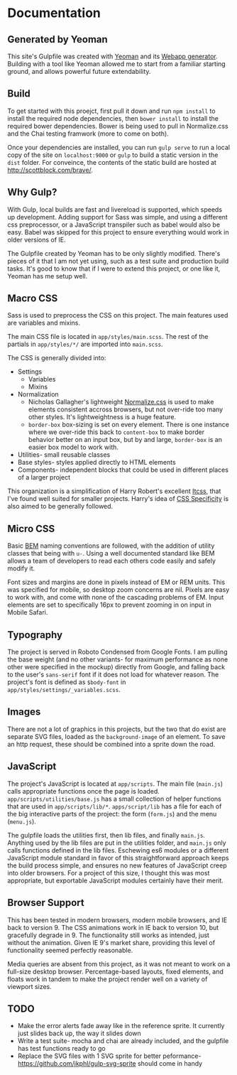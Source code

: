 # Documentation
## Generated by Yeoman
This site's Gulpfile was created with [Yeoman](https://github.com/yeoman/yeoman) and its [Webapp generator](https://github.com/yeoman/generator-webapp#readme). Building with a tool like Yeoman allowed me to start from a familiar starting ground, and allows powerful future extendability.
## Build
To get started with this proejct, first pull it down and run `npm install` to install the required node dependencies, then `bower install` to install the required bower dependencies. Bower is being used to pull in Normalize.css and the Chai testing framwork (more to come on both).

Once your dependencies are installed, you can run `gulp serve` to run a local copy of the site on `localhost:9000` or `gulp` to build a static version in the `dist` folder. For conveince, the contents of the static build are hosted at <http://scottblock.com/brave/>.

## Why Gulp?
With Gulp, local builds are fast and livereload is supported, which speeds up development. Adding support for Sass was simple, and using a different css preprocessor, or a JavaScript transpiler such as babel would also be easy. Babel was skipped for this project to ensure everything would work in older versions of IE.

The Gulpfile created by Yeoman has to be only slightly modified. There's pieces of it that I am not yet using, such as a test suite and production build tasks. It's good to know that if I were to extend this project, or one like it, Yeoman has me setup well.

## Macro CSS
Sass is used to preprocess the CSS on this project. The main features used are variables and mixins.

The main CSS file is located in `app/styles/main.scss`. The rest of the partials in `app/styles/*/` are imported into `main.scss`.

The CSS is generally divided into:

- Settings
  - Variables
  - Mixins
- Normalization
  - Nicholas Gallagher's lightweight [Normalize.css](https://github.com/necolas/normalize.css/) is used to make elements consistent accross browsers, but not over-ride too many other styles. It's lightweightness is a huge feature.
  - `border-box` box-sizing is set on every element. There is one instance where we over-ride this back to `content-box` to make border behavior better on an input box, but by and large, `border-box` is an easier box model to work with.  
- Utilities- small reusable classes
- Base styles- styles applied directly to HTML elements
- Components- independent blocks that could be used in different places of a larger project

This organization is a simplification of Harry Robert's excellent [Itcss](https://www.xfive.co/blog/itcss-scalable-maintainable-css-architecture/), that I've found well suited for smaller projects. Harry's idea of [CSS Specificity](http://csswizardry.com/2014/10/the-specificity-graph/) is also aimed to be generally followed.

## Micro CSS
Basic [BEM](http://getbem.com/introduction/) naming conventions are followed, with the addition of utility classes that being with `u-`. Using a well documented standard like BEM allows a team of developers to read each others code easily and safely modify it.

Font sizes and margins are done in pixels instead of EM or REM units. This was specified for mobile, so desktop zoom concerns are nil. Pixels are easy to work with, and come with none of the cascading problems of EM. Input elements are set to specifically 16px to prevent zooming in on input in Mobile Safari.

## Typography
The project is served in Roboto Condensed from Google Fonts. I am pulling the base weight (and no other variants- for maximum performance as none other were specified in the mockup) directly from Google, and falling back to the user's `sans-serif` font if it does not load for whatever reason. The project's font is defined as `$body-font` in `app/styles/settings/_variables.scss`.

## Images
There are not a lot of graphics in this projects, but the two that do exist are separate SVG files, loaded as the `background-image` of an element. To save an http request, these should be combined into a sprite down the road. 

## JavaScript
The project's JavaScript is located at `app/scripts`. The main file (`main.js`) calls appropriate functions once the page is loaded. `app/scripts/utilities/base.js` has a small collection of helper functions that are used in `app/scripts/lib/*`. `apps/script/lib` has a file for each of the big interactive parts of the project: the form (`form.js`) and the menu (`menu.js`).

The gulpfile loads the utilities first, then lib files, and finally `main.js`. Anything used by the lib files are put in the utilities folder, and `main.js` only calls functions defined in the lib files. Eschewing es6 modules or a different JavaScript module standard in favor of this straightforward approach keeps the build process simple, and ensures no new features of JavaScript creep into older browsers. For a project of this size, I thought this was most appropriate, but exportable JavaScript modules certainly have their merit.

## Browser Support
This has been tested in modern browsers, modern mobile browsers, and IE back to version 9. The CSS animations work in IE back to version 10, but gracefully degrade in 9. The functionality still works as intended, just without the animation. Given IE 9's market share, providing this level of functionality seemed perfectly reasonable.

Media queries are absent from this project, as it was not meant to work on a full-size desktop browser. Percentage-based layouts, fixed elements, and floats work in tandem to make the project render well on a variety of viewport sizes.

## TODO

- Make the error alerts fade away like in the reference sprite. It currently just slides back up, the way it slides down
- Write a test suite- mocha and chai are already included, and the gulpfile has test functions ready to go
- Replace the SVG files with 1 SVG sprite for better peformance- <https://github.com/jkphl/gulp-svg-sprite> should come in handy